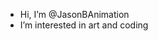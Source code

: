 -  Hi, I’m @JasonBAnimation 
-  I’m interested in art and coding

<!---
JasonBAnimation/JasonBAnimation is a ✨ special ✨ repository because its `README.md` (this file) appears on your GitHub profile.
You can click the Preview link to take a look at your changes.
--->
